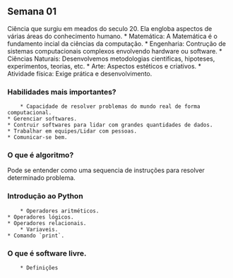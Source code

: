 ## Semana 01

Ciência que surgiu em meados do seculo 20. Ela engloba aspectos de várias áreas do conhecimento humano.
  	 * Matemática: A Matemática é o fundamento incial da ciências da computação.
	 * Engenharia: Contrução de sistemas computacionais complexos envolvendo hardware ou software.
	 * Ciências Naturais: Desenvolvemos metodologias cientificas, hipoteses, experimentos, teorias, etc.
	 * Arte: Aspectos estéticos e criativos.
	 * Atividade física: Exige prática e desenvolvimento.

### Habilidades mais importantes?
        * Capacidade de resolver problemas do mundo real de forma computacional.
	* Gerenciar softwares.
	* Contruir softwares para lidar com grandes quantidades de dados.
	* Trabalhar em equipes/Lidar com pessoas.
	* Comunicar-se bem.

### O que é algoritmo?
Pode se entender como uma sequencia de instruções para resolver determinado problema.


### Introdução ao Python
    	* Operadores aritméticos.
	* Operadores lógicos.
	* Operadores relacionais.
    	* Variaveis.
	* Comando `print`.

### O que é software livre.
        * Definições 